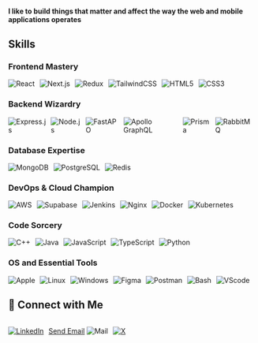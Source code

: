 
<h4>
  I like to build things that matter and affect the way the web and mobile applications operates
</h4>

<h2>Skills</h2>

### Frontend Mastery
<div style="display: flex; flex-direction: row; align-items: center;">
  <img src="https://skillicons.dev/icons?i=react" alt="React" style="margin-right: 10px;" />
  <img src="https://skillicons.dev/icons?i=nextjs" alt="Next.js" style="margin-right: 10px;" />
  <img src="https://skillicons.dev/icons?i=redux" alt="Redux" style="margin-right: 10px;" />
  <img src="https://skillicons.dev/icons?i=tailwind" alt="TailwindCSS" style="margin-right: 10px;" />
  <img src="https://skillicons.dev/icons?i=html" alt="HTML5" style="margin-right: 10px;" />
  <img src="https://skillicons.dev/icons?i=css" alt="CSS3" style="margin-right: 10px;" />
</div>

### Backend Wizardry
<div style="display: flex; flex-direction: row; align-items: center;">
  <img src="https://skillicons.dev/icons?i=express" alt="Express.js" style="margin-right: 10px;" />
  <img src="https://skillicons.dev/icons?i=nodejs" alt="Node.js" style="margin-right: 10px;" />
  <img src="https://skillicons.dev/icons?i=fastapi" alt="FastAPO" style="margin-right: 10px;" />
  <img src="https://skillicons.dev/icons?i=graphql" alt="Apollo GraphQL" style="margin-right: 10px;" />
  <img src="https://skillicons.dev/icons?i=prisma" alt="Prisma" style="margin-right: 10px;" />
  <img src="https://skillicons.dev/icons?i=rabbitmq" alt="RabbitMQ" style="margin-right: 10px;" />
</div>

### Database Expertise
<div style="display: flex; flex-direction: row; align-items: center;">
  <img src="https://skillicons.dev/icons?i=mongodb" alt="MongoDB" style="margin-right: 10px;" />
  <img src="https://skillicons.dev/icons?i=postgres" alt="PostgreSQL" style="margin-right: 10px;" />
  <img src="https://skillicons.dev/icons?i=redis" alt="Redis" style="margin-right: 10px;" />
</div>

### DevOps & Cloud Champion
<div style="display: flex; flex-direction: row; align-items: center;">
  <img src="https://skillicons.dev/icons?i=aws" alt="AWS" style="margin-right: 10px;" />
  <img src="https://skillicons.dev/icons?i=supabase" alt="Supabase" style="margin-right: 10px;" />
  <img src="https://skillicons.dev/icons?i=jenkins" alt="Jenkins" style="margin-right: 10px;" />
  <img src="https://skillicons.dev/icons?i=nginx" alt="Nginx" style="margin-right: 10px;" />
  <img src="https://skillicons.dev/icons?i=docker" alt="Docker" style="margin-right: 10px;" />
  <img src="https://skillicons.dev/icons?i=kubernetes" alt="Kubernetes" style="margin-right: 10px;" />
</div>

### Code Sorcery
<div style="display: flex; flex-direction: row; align-items: center;">
  <img src="https://skillicons.dev/icons?i=cpp" alt="C++" style="margin-right: 10px;" />
  <img src="https://skillicons.dev/icons?i=java" alt="Java" style="margin-right: 10px;" />
  <img src="https://skillicons.dev/icons?i=js" alt="JavaScript" style="margin-right: 10px;" />
  <img src="https://skillicons.dev/icons?i=ts" alt="TypeScript" style="margin-right: 10px;" />
  <img src="https://skillicons.dev/icons?i=py" alt="Python" style="margin-right: 10px;" />
</div>

### OS and Essential Tools
<div style="display: flex; flex-direction: row; align-items: center;">
  <img src="https://skillicons.dev/icons?i=apple" alt="Apple" style="margin-right: 10px;" />
  <img src="https://skillicons.dev/icons?i=linux" alt="Linux" style="margin-right: 10px;" />
  <img src="https://skillicons.dev/icons?i=windows" alt="Windows" style="margin-right: 10px;" />
  <img src="https://skillicons.dev/icons?i=figma" alt="Figma" style="margin-right: 10px;" />
  <img src="https://skillicons.dev/icons?i=postman" alt="Postman" style="margin-right: 10px;" />
  <img src="https://skillicons.dev/icons?i=bash" alt="Bash" style="margin-right: 10px;" />
  <img src="https://skillicons.dev/icons?i=vscode" alt="VScode" style="margin-right: 10px;" />
</div>

<h2>💬 Connect with Me</h2>
<div style="display: flex; flex-direction: row; align-items: center;">
  <a href="https://www.linkedin.com/in/pradeepkundekar/" target="_blank">
  <img src="https://skillicons.dev/icons?i=linkedin" alt="LinkedIn" style="margin-right: 10px;" />
</a>

<a href="mailto:pradeepkundekar1010@gmail.com" target="_blank">Send Email</a>
  <img src="https://skillicons.dev/icons?i=gmail" alt="Mail" style="margin-right: 10px;" />
</a>

<a href="https://twitter.com/pradeep_dev07" target="_blank">
  <img src="https://skillicons.dev/icons?i=twitter" alt="X" style="margin-right: 10px;" />
</a>

</div>


